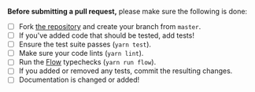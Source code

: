 **Before submitting a pull request,** please make sure the following is done:

- [ ] Fork [the repository](https://github.com/iTonyYo/react-fullcanvas) and create your branch from `master`.
- [ ] If you've added code that should be tested, add tests!
- [ ] Ensure the test suite passes (`yarn test`).
- [ ] Make sure your code lints (`yarn lint`).
- [ ] Run the [Flow](https://flowtype.org/) typechecks (`yarn run flow`).
- [ ] If you added or removed any tests, commit the resulting changes.
- [ ] Documentation is changed or added!
